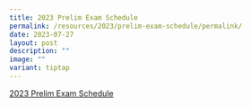 ```yaml
---
title: 2023 Prelim Exam Schedule
permalink: /resources/2023/prelim-exam-schedule/permalink/
date: 2023-07-27
layout: post
description: ""
image: ""
variant: tiptap
---
```

<p><a href="/files/prelim%20exam%20schedule%202023%20(25%20jul%202023" rel="noopener noreferrer nofollow" target="_blank">2023 Prelim Exam Schedule</a>
</p>